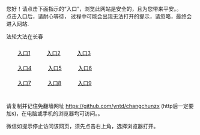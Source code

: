 您好！请点击下面指示的“入口”，浏览此网站是安全的，且为您带来平安。。 <br/>
点击入口后，请耐心等待， 过程中可能会出现无法打开的提示，请忽略，最终会进入网站. </br>

法轮大法在长春<br/>
<div style="padding:10px"><a style="margin:20px" target="_blank" href="https://d3fmyaob1fdtty.cloudfront.net/2Qpsp?ooblcf" id="ccLink1" rel="nofollow">入口1</a> <a target="_blank" style="margin:20px" href="https://d21bdod2icl69u.cloudfront.net/2Qpsp?qagynw" id="ccLink2" rel="nofollow">入口2</a> <a style="margin:20px" target="_blank" href="https://d3q83vv9ijfyw6.cloudfront.net/2Qpsp?edgceb" id="ccLink3" rel="nofollow">入口3</a></div>

<div style="padding:10px" ><a style="margin:20px" target="_blank" href="https://d3fmyaob1fdtty.cloudfront.net/2Qpsp?ooblcf" id="ccLink4" rel="nofollow">入口4</a> <a style="margin:20px" href="https://d21bdod2icl69u.cloudfront.net/2Qpsp?qagynw" target="_blank" id="ccLink5" rel="nofollow">入口5</a> <a style="margin:20px" href="https://d3q83vv9ijfyw6.cloudfront.net/2Qpsp?edgceb" target="_blank" id="ccLink6" rel="nofollow">入口6</a></div>

<div style="padding:10px"><a style="margin:20px" target="_blank" href="https://d3fmyaob1fdtty.cloudfront.net/2Qpsp?ooblcf" id="ccLink7" rel="nofollow">入口7</a> <a style="margin:20px" href="https://d21bdod2icl69u.cloudfront.net/2Qpsp?qagynw" target="_blank" id="ccLink8" rel="nofollow">入口8</a> <a style="margin:20px" target="_blank" href="https://d3q83vv9ijfyw6.cloudfront.net/2Qpsp?edgceb" id="ccLink9" rel="nofollow">入口9</a></div>

<br/>



请复制并记住免翻墙网址 https://github.com/yntd/changchunzx (http后一定要加s)，在电脑或手机的浏览器均可访问。。<br/>

微信如提示停止访问该网页，须先点击右上角，选择浏览器打开。
